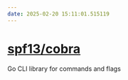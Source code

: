 ```yaml
---
date: 2025-02-20 15:11:01.515119
---
```


# [spf13/cobra](https://github.com/spf13/cobra)

Go CLI library for commands and flags
